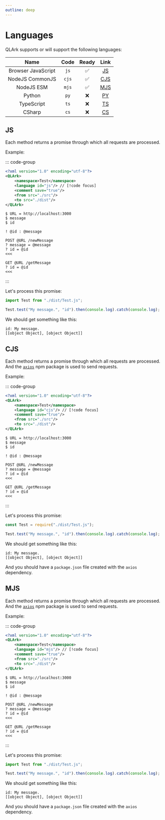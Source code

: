 ```yaml
---
outline: deep
---
```


# Languages

QLArk supports or will support the following languages:

|        Name        | Code  |       Ready        |    Link     |
|:------------------:|:-----:|:------------------:|:-----------:|
| Browser JavaScript | `js`  | :white_check_mark: |  [JS](#js)  |
|  NodeJS CommonJS   | `cjs` | :white_check_mark: | [CJS](#cjs) |
|     NodeJS ESM     | `mjs` | :white_check_mark: | [MJS](#mjs) |
|       Python       | `py`  |        :x:         |  [PY](#py)  |
|     TypeScript     | `ts`  |        :x:         |  [TS](#ts)  |
|       CSharp       | `cs`  |        :x:         |  [CS](#cs)  |

## JS

Each method returns a promise through which all requests are processed.

Example:

::: code-group

```xml [qlark.config.xml]
<?xml version="1.0" encoding="utf-8"?>
<QLArk>
    <namespace>Test</namespace>
    <language id="js"/> // [!code focus]
    <comment save="true"/>
    <from src="./src"/>
    <to src="./dist"/>
</QLArk>
```

```qlore [test.ql]
$ URL = http://localhost:3000
$ message
$ id

! @id : @message

POST @URL /newMessage
? message = @message
? id = @id
<<<

GET @URL /getMessage
? id = @id
<<<
```

:::

Let's process this promise:

```js
import Test from "./dist/Test.js";

Test.test("My message.", "id").then(console.log).catch(console.log);
```

We should get something like this:

```
id: My message.
[[object Object], [object Object]]
```

## CJS

Each method returns a promise through which all requests are processed. And
the [`axios`]( https://www.npmjs.com/package/axios ) npm package is used to send requests.

Example:

::: code-group

```xml [qlark.config.xml]
<?xml version="1.0" encoding="utf-8"?>
<QLArk>
    <namespace>Test</namespace>
    <language id="cjs"/> // [!code focus]
    <comment save="true"/>
    <from src="./src"/>
    <to src="./dist"/>
</QLArk>
```

```qlore [test.ql]
$ URL = http://localhost:3000
$ message
$ id

! @id : @message

POST @URL /newMessage
? message = @message
? id = @id
<<<

GET @URL /getMessage
? id = @id
<<<
```

:::

Let's process this promise:

```js
const Test = require("./dist/Test.js");

Test.test("My message.", "id").then(console.log).catch(console.log);
```

We should get something like this:

```
id: My message.
[[object Object], [object Object]]
```

And you should have a `package.json` file created with the `axios` dependency.

## MJS

Each method returns a promise through which all requests are processed. And
the [`axios`]( https://www.npmjs.com/package/axios ) npm package is used to send requests.

Example:

::: code-group

```xml [qlark.config.xml]
<?xml version="1.0" encoding="utf-8"?>
<QLArk>
    <namespace>Test</namespace>
    <language id="mjs"/> // [!code focus]
    <comment save="true"/>
    <from src="./src"/>
    <to src="./dist"/>
</QLArk>
```

```qlore [test.ql]
$ URL = http://localhost:3000
$ message
$ id

! @id : @message

POST @URL /newMessage
? message = @message
? id = @id
<<<

GET @URL /getMessage
? id = @id
<<<
```

:::

Let's process this promise:

```js
import Test from "./dist/Test.js";

Test.test("My message.", "id").then(console.log).catch(console.log);
```

We should get something like this:

```
id: My message.
[[object Object], [object Object]]
```

And you should have a `package.json` file created with the `axios` dependency.

